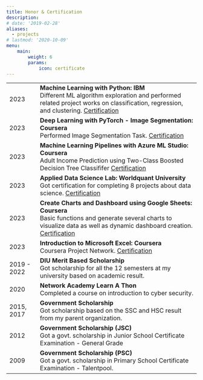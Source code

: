 ```yaml
---
title: Honor & Certification
description:
# date: '2019-02-28'
aliases:
  - projects
# lastmod: '2020-10-09'
menu:
    main: 
        weight: 6
        params:
            icon: certificate
---
```

|   |   |
|---|---|
|2023     | **Machine Learning with Python: IBM** <br> Different ML algorithm exploration and performed related project works on classification, regression, and clustering. [Certification](https://coursera.org/share/f0c8124625495a812465bc7393917815)    |
|2023     | **Deep Learning with PyTorch - Image Segmentation: Coursera** <br> Performed Image Segmentation Task. [Certification](https://coursera.org/share/23d1f90b78230464760aa1d075c626ab)    |
|2023     | **Machine Learning Pipelines with Azure ML Studio: Coursera** <br> Adult Income Prediction using Two-Class Boosted Decision Tree Classififer [Certification](https://coursera.org/share/63651b18d82a6062fb5d135637c696c3)    |
|2023     | **Applied Data Science Lab: Worldquant University** <br> Got certification for completing 8 projects about data science. [Certification](https://www.credly.com/badges/75a56a65-03f6-4ac0-bb7a-6d4044034cb4/public_url)    |
|2023     | **Create Charts and Dashboard using Google Sheets: Coursera** <br> Basic functions and generate several charts to visualize data as well as dynamic dashboard creation. [Certification](https://coursera.org/share/25892dbce39e17a38a962dfd2a605a5a)    |
|2023     | **Introduction to Microsoft Excel: Coursera** <br> Coursera Project Network. [Certification](https://coursera.org/share/4352893b1654bf085870205b40fbdf52)    |
|2019 - 2022     | **DIU Merit Based Scholarship** <br> Got scholarship for all the 12 semesters at my university based on academic result.    |
|2020   | **Network Academy Learn A Thon** <br> Completed a course on introduction to cyber security. |
|2015, 2017   | **Government Scholarship** <br> Got scholarship based on the SSC and HSC result from my parent organization. |
|2012   | **Government Scholarship (JSC)** <br> Got a govt. scholarship in Junior School Certificate Examination - General Grade |
|2009   | **Government Scholarship (PSC)** <br> Got a govt. scholarship in Primary School Certificate Examination - Talentpool. |
